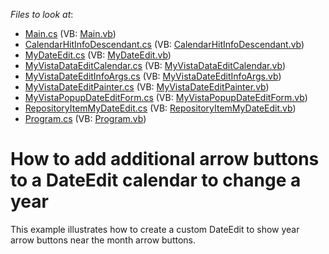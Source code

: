 <!-- default file list -->
*Files to look at*:

* [Main.cs](./CS/Main.cs) (VB: [Main.vb](./VB/Main.vb))
* [CalendarHitInfoDescendant.cs](./CS/MyDateEdit/CalendarHitInfoDescendant.cs) (VB: [CalendarHitInfoDescendant.vb](./VB/MyDateEdit/CalendarHitInfoDescendant.vb))
* [MyDateEdit.cs](./CS/MyDateEdit/MyDateEdit.cs) (VB: [MyDateEdit.vb](./VB/MyDateEdit/MyDateEdit.vb))
* [MyVistaDataEditCalendar.cs](./CS/MyDateEdit/MyVistaDataEditCalendar.cs) (VB: [MyVistaDataEditCalendar.vb](./VB/MyDateEdit/MyVistaDataEditCalendar.vb))
* [MyVistaDateEditInfoArgs.cs](./CS/MyDateEdit/MyVistaDateEditInfoArgs.cs) (VB: [MyVistaDateEditInfoArgs.vb](./VB/MyDateEdit/MyVistaDateEditInfoArgs.vb))
* [MyVistaDateEditPainter.cs](./CS/MyDateEdit/MyVistaDateEditPainter.cs) (VB: [MyVistaDateEditPainter.vb](./VB/MyDateEdit/MyVistaDateEditPainter.vb))
* [MyVistaPopupDateEditForm.cs](./CS/MyDateEdit/MyVistaPopupDateEditForm.cs) (VB: [MyVistaPopupDateEditForm.vb](./VB/MyDateEdit/MyVistaPopupDateEditForm.vb))
* [RepositoryItemMyDateEdit.cs](./CS/MyDateEdit/RepositoryItemMyDateEdit.cs) (VB: [RepositoryItemMyDateEdit.vb](./VB/MyDateEdit/RepositoryItemMyDateEdit.vb))
* [Program.cs](./CS/Program.cs) (VB: [Program.vb](./VB/Program.vb))
<!-- default file list end -->
# How to add additional arrow buttons to a DateEdit calendar to change a year


<p>This example illustrates how to create a custom DateEdit to show year arrow buttons near the month arrow buttons.</p>

<br/>


